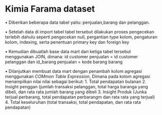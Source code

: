 #  Kimia Farama dataset

•  Diberikan beberapa data tabel yaitu: penjualan,barang dan pelanggan.

•  Setelah data di import tabel tabel tersebut dilakukan proses pengecekan terlebih dahulu
   seperti pengecekan null, pergantian type kolom, pengaturan kolom, indexing, serta 
   penentuan primary key dan foreign key

•  Kemudian dibuatlah base data mart dari ketiga tabel tersebut menggunakan JOIN, dimana:
   id customer penjualan = id customer pelanggan dan id_barang penjualan = kode barang barang

•  Dilanjutkan membuat data mart dengan penambah kolom agregasi menggunakan _COMmon Table Expression_,
    Dimana pada kolom agregasi menampilkan nilai nilai sebagai berikut:
    1. Total pendapatan bulanan
    2. Insight penggan (jumlah transaksi pelanggan, total harga baranga yang dibeli, dan rata rata jumlah barang yang dibeli
    3. Insight Produk (Junka terjual perbarang, total pendapatan perbarangm dan rata rata yang terjual)
    4. Total keseluruhan (total transaksi, total pendapatan, dan rata rata pendapatan)

